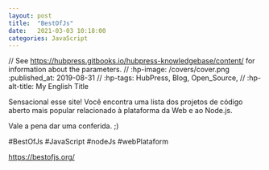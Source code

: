 ```yaml
---
layout: post
title:  "BestOfJs"
date:   2021-03-03 10:18:00
categories: JavaScript
---
```



// See https://hubpress.gitbooks.io/hubpress-knowledgebase/content/ for information about the parameters.
// :hp-image: /covers/cover.png
:published_at: 2019-08-31
// :hp-tags: HubPress, Blog, Open_Source,
// :hp-alt-title: My English Title

Sensacional esse site!
Você encontra uma lista dos projetos de código aberto mais popular relacionado à plataforma da Web e ao Node.js.

Vale a pena dar uma conferida. ;)

#BestOfJs #JavaScript #nodeJs #webPlataform
 

https://bestofjs.org/
